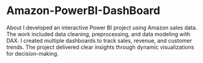 # Amazon-PowerBI-DashBoard
About I developed an interactive Power BI project using Amazon sales data. The work included data cleaning, preprocessing, and data modeling with DAX. I created multiple dashboards to track sales, revenue, and customer trends. The project delivered clear insights through dynamic visualizations for decision-making.
